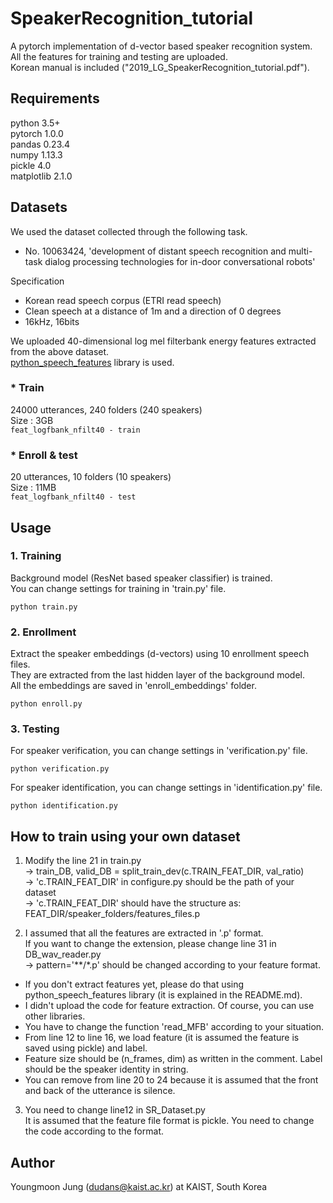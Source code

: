 # SpeakerRecognition_tutorial

A pytorch implementation of d-vector based speaker recognition system.  
All the features for training and testing are uploaded.  
Korean manual is included ("2019_LG_SpeakerRecognition_tutorial.pdf").

## Requirements
python 3.5+  
pytorch 1.0.0  
pandas 0.23.4  
numpy 1.13.3  
pickle 4.0  
matplotlib 2.1.0  

## Datasets
We used the dataset collected through the following task.
- No. 10063424, 'development of distant speech recognition and multi-task dialog processing technologies for in-door conversational robots'

Specification
- Korean read speech corpus (ETRI read speech)
- Clean speech at a distance of 1m and a direction of 0 degrees
- 16kHz, 16bits  

We uploaded 40-dimensional log mel filterbank energy features extracted from the above dataset.  
[python_speech_features](https://github.com/jameslyons/python_speech_features) library is used.

### * Train
24000 utterances, 240 folders (240 speakers)  
Size : 3GB  
```feat_logfbank_nfilt40 - train```

### * Enroll & test
20 utterances, 10 folders (10 speakers)  
Size : 11MB  
```feat_logfbank_nfilt40 - test```

## Usage
### 1. Training  
Background model (ResNet based speaker classifier) is trained.  
You can change settings for training in 'train.py' file.

```python train.py```  

### 2. Enrollment  
Extract the speaker embeddings (d-vectors) using 10 enrollment speech files.  
They are extracted from the last hidden layer of the background model.  
All the embeddings are saved in 'enroll_embeddings' folder.  

```python enroll.py```  

### 3. Testing
For speaker verification,  you can change settings in 'verification.py' file.  

```python verification.py```  

For speaker identification,  you can change settings in 'identification.py' file.  

```python identification.py```

## How to train using your own dataset
1. Modify the line 21 in train.py  
-> train_DB, valid_DB = split_train_dev(c.TRAIN_FEAT_DIR, val_ratio)  
-> 'c.TRAIN_FEAT_DIR' in configure.py should be the path of your dataset  
-> 'c.TRAIN_FEAT_DIR' should have the structure as: FEAT_DIR/speaker_folders/features_files.p  

2. I assumed that all the features are extracted in '.p' format.  
If you want to change the extension, please change line 31 in DB_wav_reader.py  
-> pattern='**/*.p' should be changed according to your feature format.  

  - If you don't extract features yet, please do that using python_speech_features library (it is explained in the README.md). 
  - I didn't upload the code for feature extraction. Of course, you can use other libraries.  
  - You have to change the function 'read_MFB' according to your situation.  
  - From line 12 to line 16, we load feature (it is assumed the feature is saved using pickle) and label.  
  - Feature size should be (n_frames, dim) as written in the comment. Label should be the speaker identity in string.  
  - You can remove from line 20 to 24 because it is assumed that the front and back of the utterance is silence.  

3. You need to change line12 in SR_Dataset.py  
It is assumed that the feature file format is pickle. You need to change the code according to the format.  

## Author
Youngmoon Jung (dudans@kaist.ac.kr) at KAIST, South Korea
